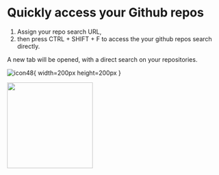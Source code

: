 # Quickly access your Github repos

1. Assign your repo search URL,
2. then press CTRL + SHIFT + F to access the your github repos search directly.

A new tab will be opened, with a direct search on your repositories.


![icon48](https://github.com/capitanbarbosa/extension-github_quick_search/assets/65256527/888bb443-70f1-40a9-82de-1e1dbc8cc0a5){ width=200px height=200px }

<img src="https://github.com/capitanbarbosa/extension-github_quick_search/assets/65256527/888bb443-70f1-40a9-82de-1e1dbc8cc0a5" width="200" height="200">
